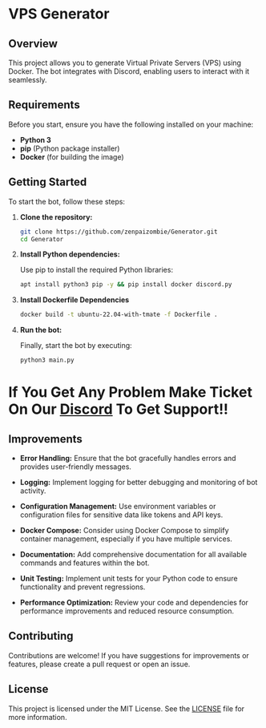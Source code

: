 
# VPS Generator

## Overview

This project allows you to generate Virtual Private Servers (VPS) using Docker. The bot integrates with Discord, enabling users to interact with it seamlessly. 

## Requirements

Before you start, ensure you have the following installed on your machine:

- **Python 3**
- **pip** (Python package installer)
- **Docker** (for building the image)

## Getting Started

To start the bot, follow these steps:

1. **Clone the repository:**

   ```bash
   git clone https://github.com/zenpaizombie/Generator.git
   cd Generator
   ```
   
2. **Install Python dependencies:**

   Use pip to install the required Python libraries:

   ```bash
   apt install python3 pip -y && pip install docker discord.py
   ```
3. **Install Dockerfile Dependencies**
   ```bash
   docker build -t ubuntu-22.04-with-tmate -f Dockerfile .
   ```

5. **Run the bot:**

   Finally, start the bot by executing:

   ```bash
   python3 main.py
   ```
# If You Get Any Problem Make Ticket On Our [Discord](https://discord.gg/72bHVS5ZC3) To Get Support!!

## Improvements

- **Error Handling:** Ensure that the bot gracefully handles errors and provides user-friendly messages.
  
- **Logging:** Implement logging for better debugging and monitoring of bot activity.
  
- **Configuration Management:** Use environment variables or configuration files for sensitive data like tokens and API keys.
  
- **Docker Compose:** Consider using Docker Compose to simplify container management, especially if you have multiple services.

- **Documentation:** Add comprehensive documentation for all available commands and features within the bot.

- **Unit Testing:** Implement unit tests for your Python code to ensure functionality and prevent regressions.

- **Performance Optimization:** Review your code and dependencies for performance improvements and reduced resource consumption.

## Contributing

Contributions are welcome! If you have suggestions for improvements or features, please create a pull request or open an issue.

## License

This project is licensed under the MIT License. See the [LICENSE](LICENSE) file for more information.

